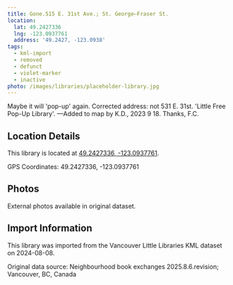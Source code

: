 ```yaml
---
title: Gone.515 E. 31st Ave.; St. George—Fraser St.
location:
  lat: 49.2427336
  lng: -123.0937761
  address: '49.2427, -123.0938'
tags:
  - kml-import
  - removed
  - defunct
  - violet-marker
  - inactive
photo: /images/libraries/placeholder-library.jpg
---
```

Maybe it will 'pop-up' again.
Corrected address: not 531 E. 31st.
'Little Free Pop-Up Library'.
—Added to map by K.D., 2023 9 18. Thanks, F.C.

## Location Details

This library is located at [49.2427336, -123.0937761](https://www.google.com/maps?q=49.2427336,-123.0937761).

GPS Coordinates: 49.2427336, -123.0937761

## Photos

External photos available in original dataset.

## Import Information

This library was imported from the Vancouver Little Libraries KML dataset on 2024-08-08.

Original data source: Neighbourhood book exchanges 2025.8.6.revision; Vancouver, BC, Canada
